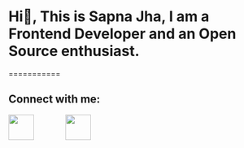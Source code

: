 # Hi👋, This is Sapna Jha, I am a Frontend Developer and an Open Source enthusiast.
===========

## Connect with me:
 
<a href="https://twitter.com/SapnaJ19"><img src="https://cdn-icons-png.flaticon.com/512/3536/3536505.png" width="50" style="margin-right: 50px"></a>&nbsp;&nbsp; 
<a href="https://twitter.com/SapnaJ19"><img src="https://cdn-icons-png.flaticon.com/512/733/733579.png" width="50"></a>


